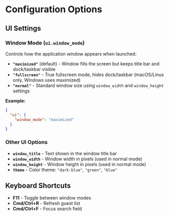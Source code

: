 # Configuration Options

## UI Settings

### Window Mode (`ui.window_mode`)

Controls how the application window appears when launched:

- **`"maximized"`** (default) - Window fills the screen but keeps title bar and dock/taskbar visible
- **`"fullscreen"`** - True fullscreen mode, hides dock/taskbar (macOS/Linux only, Windows uses maximized)
- **`"normal"`** - Standard window size using `window_width` and `window_height` settings

**Example:**
```json
{
  "ui": {
    "window_mode": "maximized"
  }
}
```

### Other UI Options

- **`window_title`** - Text shown in the window title bar
- **`window_width`** - Window width in pixels (used in normal mode)
- **`window_height`** - Window height in pixels (used in normal mode)  
- **`theme`** - Color theme: `"dark-blue"`, `"green"`, `"blue"`

## Keyboard Shortcuts

- **F11** - Toggle between window modes
- **Cmd/Ctrl+R** - Refresh guest list
- **Cmd/Ctrl+F** - Focus search field
